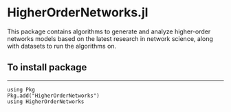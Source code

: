 # HigherOrderNetworks.jl


This package contains algorithms to generate and analyze higher-order networks models based on the latest research in network science, along with datasets to run the algorithms on. 
## To install package
---

```
using Pkg
Pkg.add("HigherOrderNetworks")
using HigherOrderNetworks
```



